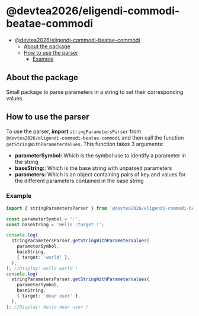 # @devtea2026/eligendi-commodi-beatae-commodi

- [@devtea2026/eligendi-commodi-beatae-commodi](#arondilbestring-parameters-parser)
  - [About the package](#about-the-package)
  - [How to use the parser](#how-to-use-the-parser)
    - [Example](#example)

## About the package

Small package to parse parameters in a string to set their corresponding values.

## How to use the parser

To use the parser, **import** `stringParametersParser` from `@devtea2026/eligendi-commodi-beatae-commodi` and then call the function `getStringWithParameterValues`.
This function takes 3 arguments:

- **parameterSymbol:** Which is the symbol use to identify a parameter in the string
- **baseString:**: Which is the base string with unparsed parameters
- **parameters:** Which is an object containing pairs of key and values for the different parameters contained in the base string

### Example

```typescript
import { stringParametersParser } from '@devtea2026/eligendi-commodi-beatae-commodi';

const parameterSymbol = ':';
const baseString = 'Hello :target !';

console.log(
  stringParametersParser.getStringWithParameterValues(
    parameterSymbol,
    baseString,
    { target: 'world' },
  ),
); //Display: Hello world !
console.log(
  stringParametersParser.getStringWithParameterValues(
    parameterSymbol,
    baseString,
    { target: 'dear user' },
  ),
); //Display: Hello dear user !
```
